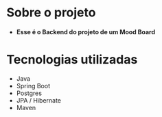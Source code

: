 
# Sobre o projeto
- #### Esse é o Backend do projeto de um Mood Board

# Tecnologias utilizadas
- Java
- Spring Boot
- Postgres
- JPA / Hibernate
- Maven




